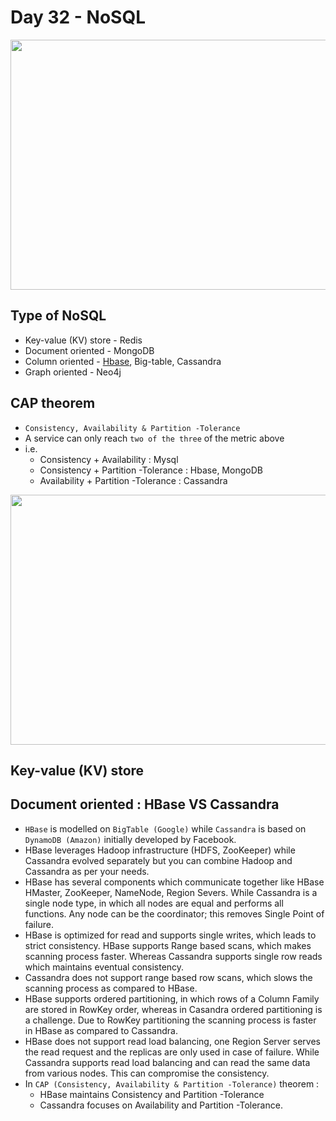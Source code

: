 # Day 32 - NoSQL

<p align="center"><img src ="https://github.com/yennanliu/DE-100-days/blob/master/de100days/day_32/type_of_nosql_db.png" width="800" height="400"></p>

## Type of NoSQL
- Key-value (KV) store - Redis
- Document oriented - MongoDB
- Column oriented - [Hbase](https://github.com/yennanliu/DE-100-days/blob/master/de100days/day_32/hbase.md), Big-table, Cassandra
- Graph oriented - Neo4j

## CAP theorem
- `Consistency, Availability & Partition -Tolerance`
- A service can only reach `two of the three` of the metric above
- i.e. 
	- Consistency + Availability : Mysql
	- Consistency + Partition -Tolerance  :  Hbase, MongoDB
	- Availability + Partition -Tolerance : Cassandra 

<p align="center"><img src ="https://github.com/yennanliu/DE-100-days/blob/master/de100days/day_32/DB_CAP_trade_off.png" width="800" height="400"></p>


## Key-value (KV) store

## Document oriented : HBase VS Cassandra 
- `HBase` is modelled on `BigTable (Google)` while `Cassandra` is based on ` DynamoDB (Amazon)` initially developed by Facebook.
- HBase leverages Hadoop infrastructure (HDFS, ZooKeeper) while Cassandra evolved separately but you can combine Hadoop and Cassandra as per your needs.
- HBase has several components which communicate together like HBase HMaster, ZooKeeper, NameNode, Region Severs. While Cassandra is a single node type, in which all nodes are equal and performs all functions. Any node can be the coordinator; this removes Single Point of failure.
- HBase is optimized for read and supports single writes, which leads to strict consistency. HBase supports Range based scans, which makes scanning process faster. Whereas Cassandra supports single row reads which maintains eventual consistency.
- Cassandra does not support range based row scans, which slows the scanning process as compared to HBase.
- HBase supports ordered partitioning, in which rows of a Column Family are stored in RowKey order, whereas in Casandra ordered partitioning is a challenge. Due to RowKey partitioning the scanning process is faster in HBase as compared to Cassandra.
- HBase does not support read load balancing, one Region Server serves the read request and the replicas are only used in case of failure. While Cassandra supports read load balancing and can read the same data from various nodes. This can compromise the consistency.
- In `CAP (Consistency, Availability & Partition -Tolerance)` theorem : 
	- HBase maintains Consistency and Partition -Tolerance 
	- Cassandra focuses on Availability and Partition -Tolerance.
